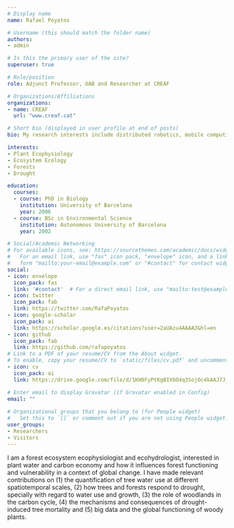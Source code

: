 ```yaml
---
# Display name
name: Rafael Poyatos

# Username (this should match the folder name)
authors:
- admin

# Is this the primary user of the site?
superuser: true

# Role/position
role: Adjunct Professor, UAB and Researcher at CREAF

# Organizations/Affiliations
organizations:
- name: CREAF
  url: "www.creaf.cat"

# Short bio (displayed in user profile at end of posts)
bio: My research interests include distributed robotics, mobile computing and programmable matter.

interests:
- Plant Ecophysiology
- Ecosystem Ecology
- Forests
- Drought

education:
  courses:
  - course: PhD in Biology
    institution: University of Barcelona
    year: 2006
  - course: BSc in Environmental Science
    institution: Autonomous University of Barcelona
    year: 2002

# Social/Academic Networking
# For available icons, see: https://sourcethemes.com/academic/docs/widgets/#icons
#   For an email link, use "fas" icon pack, "envelope" icon, and a link in the
#   form "mailto:your-email@example.com" or "#contact" for contact widget.
social:
- icon: envelope
  icon_pack: fas
  link: '#contact'  # For a direct email link, use "mailto:test@example.org".
- icon: twitter
  icon_pack: fab
  link: https://twitter.com/RafaPoyatos
- icon: google-scholar
  icon_pack: ai
  link: https://scholar.google.es/citations?user=2aUAzu4AAAAJ&hl=en
- icon: github
  icon_pack: fab
  link: https://github.com/rafapoyatos
# Link to a PDF of your resume/CV from the About widget.
# To enable, copy your resume/CV to `static/files/cv.pdf` and uncomment the lines below.  
- icon: cv
  icon_pack: ai
  link: https://drive.google.com/file/d/1KH8FyPtKgBIX6O4q3SojOc4kAAJ7J_8n/view?usp=sharing

# Enter email to display Gravatar (if Gravatar enabled in Config)
email: ""
  
# Organizational groups that you belong to (for People widget)
#   Set this to `[]` or comment out if you are not using People widget.  
user_groups:
- Researchers
- Visitors
---
```


I am a forest ecosystem ecophysiologist and ecohydrologist, interested in plant water and carbon economy and how it influences forest functioning and vulnerability in a context of global change. I have made relevant contributions on (1) the quantification of tree water use at different spatiotemporal scales, (2) how trees and forests respond to drought, specially with regard to water use and growth, (3) the role of woodlands in the carbon cycle, (4) the mechanisms and consequences of drought-induced tree mortality and (5) big data and the global functioning of woody plants.
